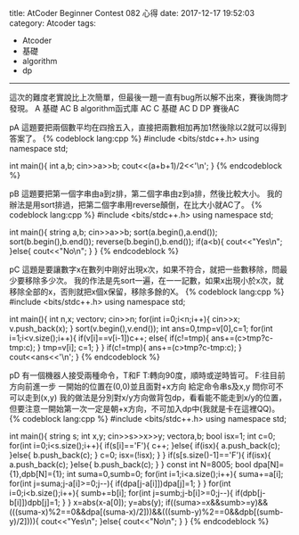 <!-- layout: layout -->
title: AtCoder Beginner Contest 082 心得
date: 2017-12-17 19:52:03
category: Atcoder
tags:
- Atcoder
- 基礎
- algorithm
- dp
---
這次的難度老實說比上次簡單，但最後一題一直有bug所以解不出來，賽後詢問才發現。
A 基礎 AC
B algorithm函式庫 AC
C 基礎 AC
D DP 賽後AC

pA
這題要把兩個數平均在四捨五入，直接把兩數相加再加1然後除以2就可以得到答案了。
{% codeblock lang:cpp %}
#include <bits/stdc++.h>
using namespace std;
 
int main(){
    int a,b;
    cin>>a>>b;
    cout<<(a+b+1)/2<<'\n';
}
{% endcodeblock %}

pB
這題要把第一個字串由a到z排，第二個字串由z到a排，然後比較大小。
我的辦法是用sort排過，把第二個字串用reverse顛倒，在比大小就AC了。
{% codeblock lang:cpp %}
#include <bits/stdc++.h>
using namespace std;
 
int main(){
    string a,b;
    cin>>a>>b;
    sort(a.begin(),a.end());
    sort(b.begin(),b.end());
    reverse(b.begin(),b.end());
    if(a<b){
        cout<<"Yes\n";
    }else{
        cout<<"No\n";
    }
}
{% endcodeblock %}

pC
這題是要讓數字x在數列中剛好出現x次，如果不符合，就把一些數移除，問最少要移除多少次。
我的作法是先sort一遍，在一一記數，如果x出現小於x次，就移除全部的x，否則就把x個x保留，移除多餘的X。
{% codeblock lang:cpp %}
#include <bits/stdc++.h>
using namespace std;
 
int main(){
    int n,x;
    vector<int>v;
    cin>>n;
    for(int i=0;i<n;i++){
        cin>>x;
        v.push_back(x);
    }
    sort(v.begin(),v.end());
    int ans=0,tmp=v[0],c=1;
    for(int i=1;i<v.size();i++){
        if(v[i]==v[i-1])c++;
        else{
            if(c!=tmp){
                ans+=(c>tmp?c-tmp:c);
            }
            tmp=v[i];
            c=1;
        }
    }
    if(c!=tmp){
            ans+=(c>tmp?c-tmp:c);
    }
    cout<<ans<<'\n';
}
{% endcodeblock %}

pD
有一個機器人接受兩種命令，T和F
T:轉向90度，順時或逆時皆可。
F:往目前方向前進一步
一開始的位置在(0,0)並且面對+x方向
給定命令串s及x,y
問你可不可以走到(x,y)
我的做法是分別對x/y方向做背包dp，看看能不能走到x/y的位置，但要注意一開始第一次一定是朝+x方向，不可加入dp中(我就是卡在這裡QQ)。
{% codeblock lang:cpp %}
#include <bits/stdc++.h>
using namespace std;
 
int main(){
    string s;
    int x,y;
    cin>>s>>x>>y;
    vector<int>a,b;
    bool isx=1;
    int c=0;
    for(int i=0;i<s.size();i++){
        if(s[i]=='F'){
            c++;
        }else{
            if(isx){
                a.push_back(c);
            }else{
                b.push_back(c);
            }
            c=0;
            isx=(!isx);
        }
    }
    if(s[s.size()-1]=='F'){
        if(isx){
            a.push_back(c);
        }else{
            b.push_back(c);
        }
    }
    const int N=8005;
    bool dpa[N]={1},dpb[N]={1};
    int suma=0,sumb=0;
    for(int i=1;i<a.size();i++){
        suma+=a[i];
        for(int j=suma;j-a[i]>=0;j--){
            if(dpa[j-a[i]])dpa[j]=1;
        }
    }
    for(int i=0;i<b.size();i++){
        sumb+=b[i];
        for(int j=sumb;j-b[i]>=0;j--){
            if(dpb[j-b[i]])dpb[j]=1;
        }
    }
    x=abs(x-a[0]);
    y=abs(y);
    if((suma>=x&&sumb>=y)&&(((suma-x)%2==0&&dpa[(suma-x)/2]))&&(((sumb-y)%2==0&&dpb[(sumb-y)/2]))){
        cout<<"Yes\n";
    }else{
        cout<<"No\n";
    }
}
{% endcodeblock %}